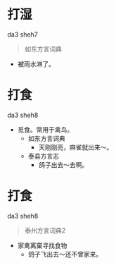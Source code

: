 # 打湿
da3 sheh7
> 如东方言词典
- 被雨水淋了。

# 打食
da3 sheh8
+ 觅食。常用于禽鸟。
  * 如东方言词典
    - 天刚刚亮，麻雀就出来～。
  * 泰县方言志
    - 鸽子出去～去啊。

# 打食
da3 sheh8
> 泰州方言词典2
- 家禽离窠寻找食物
  - 鸽子飞出去～还不曾家来。
